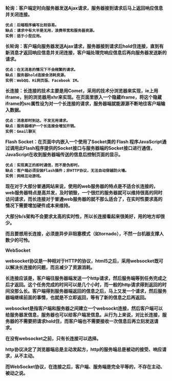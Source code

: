 <b>

轮询：客户端定时向服务器发送Ajax请求，服务器接到请求后马上返回响应信息并关闭连接。
    
    优点：后端程序编写比较容易。
    缺点：请求中有大半是无用，浪费带宽和服务器资源。
    实例：适于小型应用。

长轮询：客户端向服务器发送Ajax请求，服务器接到请求后hold住连接，直到有新消息才返回响应信息并关闭连接，客户端处理完响应信息后再向服务器发送新的请求。

    优点：在无消息的情况下不会频繁的请求。
    缺点：服务器hold连接会消耗资源。
    实例：WebQQ、Hi网页版、Facebook IM。


长连接：长连接的技术主要是用Comet，采用的技术分浏览器来实现，ie上用iframe，别的浏览器用xhr来实现。在页面里嵌入一个隐蔵iframe，将这个隐蔵iframe的src属性设为对一个长连接的请求，服务器端就能源源不断地往客户端输入数据。

    优点：消息即时到达，不发无用请求。
    缺点：服务器维护一个长连接会增加开销。
    实例：Gmail聊天

Flash Socket：在页面中内嵌入一个使用了Socket类的 Flash 程序JavaScript通过调用此Flash程序提供的Socket接口与服务器端的Socket接口进行通信，JavaScript在收到服务器端传送的信息后控制页面的显示。

    优点：实现真正的即时通信，而不是伪即时。
    缺点：客户端必须安装Flash插件；非HTTP协议，无法自动穿越防火墙。
    实例：网络互动游戏。


现在对于大部分普通网站来说，使用的web服务器的特点是不适合长连接的，web服务器特点是高并发，及时销毁，一个很烂的服务器就可以维持很高的同时访问请求，而长连接对于普通web服务器的就不那么适合了，在实时性要求高的情况下需要增加硬件成本来维持。

大部分b/s架构不会要求太高的实时性，所以长连接看起来很美好，用的地方却很少。

而且要想用长连接，必须是异步非阻塞模式（如tornado），不然一台机器支撑人数少的可怜。


WebSocket

websocket协议是一种相对于HTTP的协议，html5之后，采用websocket既可以解决长连接的问题，而且减少了资源消耗。

长连接应该是，客户端往服务器端发送一个http请求，然后服务端等到任务完成之后才返回。这个任务完成的时间可以是几个小时，而一般的http请求得到返回的时间没那么长。客户端得到服务器端返回的信息之后，马上又发一个请求，然后服务器端继续前面的事情，也就是不立即返回，等有了新的信息之后再返回。

websocket是指客户端和服务器之间建立一个websockt连接，然后客户端可以给服务器发信息，服务器也可以给客户端发信息。从行为上来说，对比长连接，服务器的不需要把请求hold住，而客户端也不需要接收一次信息后再立刻发送请求。

在没有websocket之前，只有长连接可以选择。

http协议决定了浏览器端总是主动发起方，http的服务端总是被动的接受、响应请求，从不主动。

而WebSocket协议，在连接之后，客户端、服务端是完全平等的，不存在主动、被动之说。



